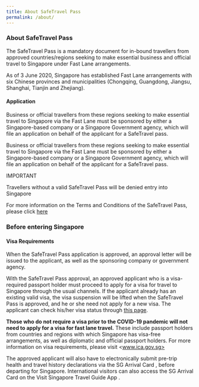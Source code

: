 ```yaml
---
title: About SafeTravel Pass
permalink: /about/
---
```


### **About SafeTravel Pass**

The SafeTravel Pass is a mandatory document for in-bound travellers from approved countries/regions seeking to make essential business and official travel to Singapore under Fast Lane arrangements.

As of 3 June 2020, Singapore has established Fast Lane arrangements with six Chinese provinces and municipalities (Chongqing, Guangdong, Jiangsu, Shanghai, Tianjin and Zhejiang).

#### **Application**

Business or official travellers from these regions seeking to make essential travel to Singapore via the Fast Lane must be sponsored by either a Singapore-based company or a Singapore Government agency, which will file an application on behalf of the applicant for a SafeTravel pass.

Business or official travellers from these regions seeking to make essential travel to Singapore via the Fast Lane must be sponsored by either a Singapore-based company or a Singapore Government agency, which will file an application on behalf of the applicant for a SafeTravel pass.

IMPORTANT

Travellers without a valid SafeTravel Pass will be denied entry into Singapore

For more information on the Terms and Conditions of the SafeTravel Pass, please click [here]({{site.baseurl}}/terms-and-conditions)

### **Before entering Singapore**

#### **Visa Requirements**

When the SafeTravel Pass application is approved, an approval letter will be issued to the applicant, as well as the sponsoring company or government agency.

With the SafeTravel Pass approval, an approved applicant who is a visa-required passport holder must proceed to apply for a visa for travel to Singapore through the usual channels. If the applicant already has an existing valid visa, the visa suspension will be lifted when the SafeTravel Pass is approved, and he or she need not apply for a new visa. The applicant can check his/her visa status through [this page](https://eservices.ica.gov.sg/esvclandingpage/save).

**Those who do not require a visa prior to the COVID-19 pandemic will not need to apply for a visa for fast lane travel.** These include passport holders from countries and regions with which Singapore has visa-free arrangements, as well as diplomatic and official passport holders. For more information on visa requirements, please visit <www.ica.gov.sg>

The approved applicant will also have to electronically submit pre-trip health and travel history declarations via the SG Arrival Card <insert hyperlink from ICA on SG Arrival Card >, before departing for Singapore. International visitors can also access the SG Arrival Card on the Visit Singapore Travel Guide App <insert hyperlink from STB>.
